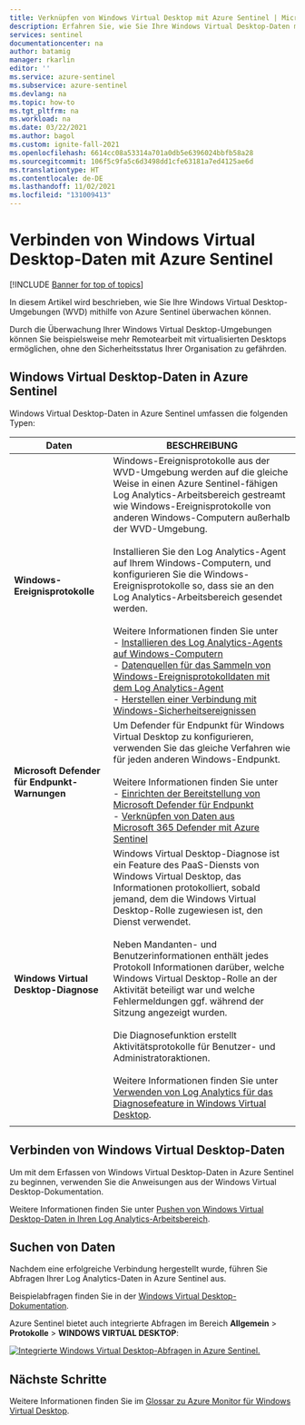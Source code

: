 ```yaml
---
title: Verknüpfen von Windows Virtual Desktop mit Azure Sentinel | Microsoft-Dokumentation
description: Erfahren Sie, wie Sie Ihre Windows Virtual Desktop-Daten mit Azure Sentinel verbinden.
services: sentinel
documentationcenter: na
author: batamig
manager: rkarlin
editor: ''
ms.service: azure-sentinel
ms.subservice: azure-sentinel
ms.devlang: na
ms.topic: how-to
ms.tgt_pltfrm: na
ms.workload: na
ms.date: 03/22/2021
ms.author: bagol
ms.custom: ignite-fall-2021
ms.openlocfilehash: 6614cc08a53314a701a0db5e6396024bbfb58a28
ms.sourcegitcommit: 106f5c9fa5c6d3498dd1cfe63181a7ed4125ae6d
ms.translationtype: HT
ms.contentlocale: de-DE
ms.lasthandoff: 11/02/2021
ms.locfileid: "131009413"
---
```

# <a name="connect-windows-virtual-desktop-data-to-azure-sentinel"></a>Verbinden von Windows Virtual Desktop-Daten mit Azure Sentinel

[!INCLUDE [Banner for top of topics](./includes/banner.md)]

In diesem Artikel wird beschrieben, wie Sie Ihre Windows Virtual Desktop-Umgebungen (WVD) mithilfe von Azure Sentinel überwachen können.

Durch die Überwachung Ihrer Windows Virtual Desktop-Umgebungen können Sie beispielsweise mehr Remotearbeit mit virtualisierten Desktops ermöglichen, ohne den Sicherheitsstatus Ihrer Organisation zu gefährden.

## <a name="windows-virtual-desktop-data-in-azure-sentinel"></a>Windows Virtual Desktop-Daten in Azure Sentinel

Windows Virtual Desktop-Daten in Azure Sentinel umfassen die folgenden Typen:


|Daten  |BESCHREIBUNG  |
|---------|---------|
|**Windows-Ereignisprotokolle**     |  Windows-Ereignisprotokolle aus der WVD-Umgebung werden auf die gleiche Weise in einen Azure Sentinel-fähigen Log Analytics-Arbeitsbereich gestreamt wie Windows-Ereignisprotokolle von anderen Windows-Computern außerhalb der WVD-Umgebung. <br><br>Installieren Sie den Log Analytics-Agent auf Ihrem Windows-Computern, und konfigurieren Sie die Windows-Ereignisprotokolle so, dass sie an den Log Analytics-Arbeitsbereich gesendet werden.<br><br>Weitere Informationen finden Sie unter<br>- [Installieren des Log Analytics-Agents auf Windows-Computern](../azure-monitor/agents/agent-windows.md)<br>- [Datenquellen für das Sammeln von Windows-Ereignisprotokolldaten mit dem Log Analytics-Agent](../azure-monitor/agents/data-sources-windows-events.md)<br>- [Herstellen einer Verbindung mit Windows-Sicherheitsereignissen](connect-windows-security-events.md)       |
|**Microsoft Defender für Endpunkt-Warnungen**     |  Um Defender für Endpunkt für Windows Virtual Desktop zu konfigurieren, verwenden Sie das gleiche Verfahren wie für jeden anderen Windows-Endpunkt. <br><br>Weitere Informationen finden Sie unter <br>- [Einrichten der Bereitstellung von Microsoft Defender für Endpunkt](/windows/security/threat-protection/microsoft-defender-atp/production-deployment)<br>- [Verknüpfen von Daten aus Microsoft 365 Defender mit Azure Sentinel](connect-microsoft-365-defender.md)       |
|**Windows Virtual Desktop-Diagnose**     | Windows Virtual Desktop-Diagnose ist ein Feature des PaaS-Diensts von Windows Virtual Desktop, das Informationen protokolliert, sobald jemand, dem die Windows Virtual Desktop-Rolle zugewiesen ist, den Dienst verwendet. <br><br>Neben Mandanten- und Benutzerinformationen enthält jedes Protokoll Informationen darüber, welche Windows Virtual Desktop-Rolle an der Aktivität beteiligt war und welche Fehlermeldungen ggf. während der Sitzung angezeigt wurden. <br><br>Die Diagnosefunktion erstellt Aktivitätsprotokolle für Benutzer- und Administratoraktionen. <br><br>Weitere Informationen finden Sie unter [Verwenden von Log Analytics für das Diagnosefeature in Windows Virtual Desktop](../virtual-desktop/virtual-desktop-fall-2019/diagnostics-log-analytics-2019.md).        |
|     |         |

## <a name="connect-windows-virtual-desktop-data"></a>Verbinden von Windows Virtual Desktop-Daten

Um mit dem Erfassen von Windows Virtual Desktop-Daten in Azure Sentinel zu beginnen, verwenden Sie die Anweisungen aus der Windows Virtual Desktop-Dokumentation.

Weitere Informationen finden Sie unter [Pushen von Windows Virtual Desktop-Daten in Ihren Log Analytics-Arbeitsbereich](../virtual-desktop/diagnostics-log-analytics.md).

## <a name="find-your-data"></a>Suchen von Daten

Nachdem eine erfolgreiche Verbindung hergestellt wurde, führen Sie Abfragen Ihrer Log Analytics-Daten in Azure Sentinel aus.

Beispielabfragen finden Sie in der [Windows Virtual Desktop-Dokumentation](../virtual-desktop/diagnostics-log-analytics.md).


Azure Sentinel bietet auch integrierte Abfragen im Bereich **Allgemein** > **Protokolle** > **WINDOWS VIRTUAL DESKTOP**:

[![Integrierte Windows Virtual Desktop-Abfragen in Azure Sentinel.](media/connect-windows-virtual-desktop/windows-virtual-desktop-queries.png) ](media/connect-windows-virtual-desktop/windows-virtual-desktop-queries.png#lightbox)

## <a name="next-steps"></a>Nächste Schritte


Weitere Informationen finden Sie im [Glossar zu Azure Monitor für Windows Virtual Desktop](../virtual-desktop/azure-monitor-glossary.md).
